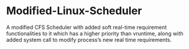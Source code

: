 # Modified-Linux-Scheduler
A modified CFS Scheduler with added soft real-time requirement functionalities to it which has a higher priority than vruntime, along with added system call to modify process’s new real time requirements.
